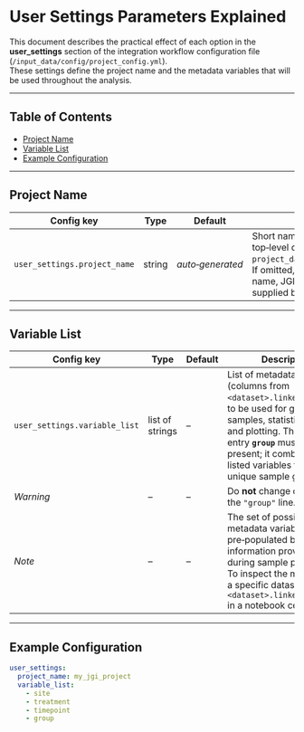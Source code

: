 # User Settings Parameters Explained

This document describes the practical effect of each option in the **user_settings** section of the integration workflow configuration file (`/input_data/config/project_config.yml`).  
These settings define the project name and the metadata variables that will be used throughout the analysis.

---

## Table of Contents
- [Project Name](#project-name)  
- [Variable List](#variable-list)  
- [Example Configuration](#example-configuration)  

---

## Project Name <a id="project-name"></a>

| Config key                     | Type   | Default | Description |
|--------------------------------|--------|---------|-------------|
| `user_settings.project_name`   | string | *auto‑generated* | Short name for the project. Used as the top‑level directory for storing all results (e.g., `project_data/output_data/<project_name>/`). If omitted, a default name is built from the PI name, JGI proposal ID, and a keyword supplied by the data analyst. |

---

## Variable List <a id="variable-list"></a>

| Config key                        | Type      | Default | Description |
|-----------------------------------|-----------|---------|-------------|
| `user_settings.variable_list`      | list of strings | – | List of metadata variables (columns from `<dataset>.linked_metadata`) to be used for grouping samples, statistical tests, and plotting. The special entry **`group`** must be present; it combines all listed variables to create unique sample groups. |
| _Warning_                         | –         | – | Do **not** change or remove the `"group"` line. |
| _Note_                            | –         | – | The set of possible metadata variables is pre‑populated based on the information provided to JGI during sample processing. To inspect the metadata for a specific dataset, run `<dataset>.linked_metadata` in a notebook cell. |

---

## Example Configuration <a id="example-configuration"></a>

```yaml
user_settings:
  project_name: my_jgi_project
  variable_list:
    - site
    - treatment
    - timepoint
    - group